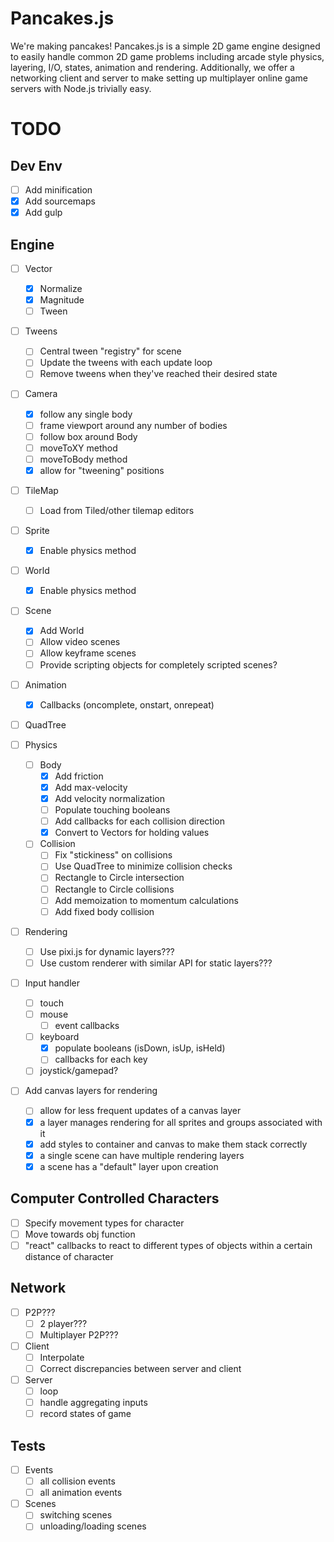 # Pancakes.js
We're making pancakes! Pancakes.js is a simple 2D game engine designed to easily handle common 2D game problems including
arcade style physics, layering, I/O, states, animation and rendering. Additionally, we offer a networking client and server to make setting up multiplayer online game servers with Node.js trivially easy.


# TODO
## Dev Env
- [ ] Add minification
- [x] Add sourcemaps
- [x] Add gulp

## Engine
- [ ] Vector
    - [x] Normalize
    - [x] Magnitude
    - [ ] Tween
- [ ] Tweens
    - [ ] Central tween "registry" for scene
    - [ ] Update the tweens with each update loop
    - [ ] Remove tweens when they've reached their desired state
- [ ] Camera
    - [x] follow any single body
    - [ ] frame viewport around any number of bodies
    - [ ] follow box around Body
    - [ ] moveToXY method
    - [ ] moveToBody method
    - [x] allow for "tweening" positions
- [ ] TileMap
    - [ ] Load from Tiled/other tilemap editors
- [ ] Sprite
    - [x] Enable physics method
- [ ] World
    - [x] Enable physics method
- [ ] Scene
    - [x] Add World
    - [ ] Allow video scenes
    - [ ] Allow keyframe scenes
    - [ ] Provide scripting objects for completely scripted scenes?
- [ ] Animation
    - [x] Callbacks (oncomplete, onstart, onrepeat)
- [ ] QuadTree

- [ ] Physics
    - [ ] Body
        - [x] Add friction
        - [x] Add max-velocity
        - [x] Add velocity normalization
        - [ ] Populate touching booleans
        - [ ] Add callbacks for each collision direction
        - [x] Convert to Vectors for holding values
    - [ ] Collision
        - [ ] Fix "stickiness" on collisions
        - [ ] Use QuadTree to minimize collision checks
        - [ ] Rectangle to Circle intersection
        - [ ] Rectangle to Circle collisions
        - [ ] Add memoization to momentum calculations
        - [ ] Add fixed body collision
- [ ] Rendering
    - [ ] Use pixi.js for dynamic layers???
    - [ ] Use custom renderer with similar API for static layers???
- [ ] Input handler
    - [ ] touch
    - [ ] mouse
        - [ ] event callbacks
    - [ ] keyboard
        - [x] populate booleans (isDown, isUp, isHeld)
        - [ ] callbacks for each key
    - [ ] joystick/gamepad?
- [ ] Add canvas layers for rendering
    - [ ] allow for less frequent updates of a canvas layer
    - [x] a layer manages rendering for all sprites and groups associated with it
    - [x] add styles to container and canvas to make them stack correctly
    - [x] a single scene can have multiple rendering layers
    - [x] a scene has a "default" layer upon creation

## Computer Controlled Characters
- [ ] Specify movement types for character
- [ ] Move towards obj function
- [ ] "react" callbacks to react to different types of objects within a certain distance of character

## Network
- [ ] P2P???
    - [ ] 2 player???
    - [ ] Multiplayer P2P???
- [ ] Client
    - [ ] Interpolate
    - [ ] Correct discrepancies between server and client
- [ ] Server
    - [ ] loop
    - [ ] handle aggregating inputs
    - [ ] record states of game

## Tests
- [ ] Events
    - [ ] all collision events
    - [ ] all animation events

- [ ] Scenes
    - [ ] switching scenes
    - [ ] unloading/loading scenes